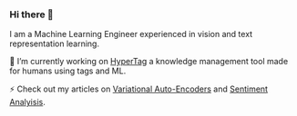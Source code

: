 ### Hi there 👋
I am a Machine Learning Engineer experienced in vision and text representation learning.

🔭 I’m currently working on [HyperTag](https://github.com/SeanPedersen/HyperTag) a knowledge management tool made for humans using tags and ML.

⚡ Check out my articles on [Variational Auto-Encoders](https://blog.neotree.uber.space/posts/vae) and [Sentiment Analyisis](https://blog.neotree.uber.space/posts/sentiment-analysis).
<!--
**SeanPedersen/SeanPedersen** is a ✨ _special_ ✨ repository because its `README.md` (this file) appears on your GitHub profile.

Here are some ideas to get you started:

- 🔭 I’m currently working on ...
- 🌱 I’m currently learning ...
- 👯 I’m looking to collaborate on ...
- 🤔 I’m looking for help with ...
- 💬 Ask me about ...
- 📫 How to reach me: ...
- 😄 Pronouns: ...
- ⚡ Fun fact: ...
-->
